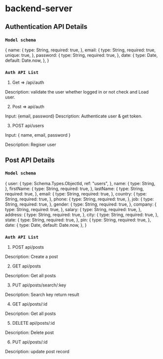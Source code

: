 # backend-server

## Authentication API Details

### `Model schema`

{
name: {
type: String,
required: true,
},
email: {
type: String,
required: true,
unique: true,
},
password: {
type: String,
required: true,
},
date: {
type: Date,
default: Date.now,
},
}

### `Auth API List`

1. Get => /api/auth

Description: validate the user whether logged in or not check and Load user.

2. Post => api/auth

Input: {email, password}
Description: Authenticate user & get token.

3. POST api/users

Input: { name, email, password }

Description: Regiser user

## Post API Details

### `Model schema`

{
user: {
type: Schema.Types.ObjectId,
ref: "users",
},
name: {
type: String,
},
firstName: {
type: String,
required: true,
},
lastName: {
type: String,
required: true,
},
email: {
type: String,
required: true,
},
country: {
type: String,
required: true,
},
phone: {
type: String,
required: true,
},
job: {
type: String,
required: true,
},
gender: {
type: String,
required: true,
},
company: {
type: String,
required: true,
},
salary: {
type: String,
required: true,
},
address: {
type: String,
required: true,
},
city: {
type: String,
required: true,
},
state: {
type: String,
required: true,
},
pin: {
type: String,
required: true,
},
date: {
type: Date,
default: Date.now,
},
}

### `Auth API List`

1. POST api/posts

Description: Create a post

2. GET api/posts

Description: Get all posts

3. PUT api/posts/search/:key

Description: Search key return result

4. GET api/posts/:id

Description: Get all posts

5. DELETE api/posts/:id

Description: Delete post

6. PUT api/posts/:id

Description: update post record
